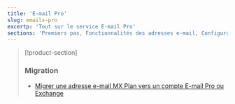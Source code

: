```yaml
---
title: 'E-mail Pro'
slug: emails-pro
excertp: 'Tout sur le service E-mail Pro'
sections: 'Premiers pas, Fonctionnalités des adresses e-mail, Configuration sur smartphone, Configuration sur ordinateur, Configuration sur une interface en ligne'
---
```


> [!product-section]
>
> ### Migration
>
> - [Migrer une adresse e-mail MX Plan vers un compte E-mail Pro ou Exchange](https://docs.ovh.com/fr/microsoft-collaborative-solutions/migration-adresse-e-mail-mutualisee-vers-exchange/)
> 
